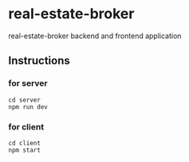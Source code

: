 # real-estate-broker

real-estate-broker backend and frontend application

## Instructions

### for server

```
cd server
npm run dev
```

### for client

```
cd client
npm start
```
